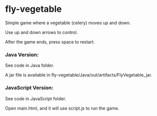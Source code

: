 # fly-vegetable

Simple game where a vegetable (celery) moves up and down.

Use up and down arrows to control.

After the game ends, press space to restart.



### Java Version:

See code in Java folder.

A jar file is available in fly-vegetable/Java/out/artifacts/FlyVegetable_jar.



### JavaScript Version:

See code in JavaScript folder.

Open main.html, and it will use script.js to run the game.